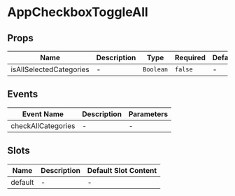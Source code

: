 # AppCheckboxToggleAll

## Props

<!-- @vuese:AppCheckboxToggleAll:props:start -->
|Name|Description|Type|Required|Default|
|---|---|---|---|---|
|isAllSelectedCategories|-|`Boolean`|`false`|-|

<!-- @vuese:AppCheckboxToggleAll:props:end -->


## Events

<!-- @vuese:AppCheckboxToggleAll:events:start -->
|Event Name|Description|Parameters|
|---|---|---|
|checkAllCategories|-|-|

<!-- @vuese:AppCheckboxToggleAll:events:end -->


## Slots

<!-- @vuese:AppCheckboxToggleAll:slots:start -->
|Name|Description|Default Slot Content|
|---|---|---|
|default|-|-|

<!-- @vuese:AppCheckboxToggleAll:slots:end -->


